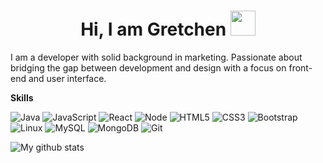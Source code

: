 <h1 align="center"> Hi, I am Gretchen  <img src="https://media.giphy.com/media/hvRJCLFzcasrR4ia7z/giphy.gif" width="40px"></h1>

I am a developer with solid background in marketing. Passionate about bridging the gap between development and design with a focus on front-end and user interface. 



<strong>Skills</strong>

![Java](https://img.shields.io/badge/Java-orange?style=for-the-badge&logo=java&logoColor=white)
![JavaScript](https://img.shields.io/badge/JavaScript-yellow?style=for-the-badge&logo=javascript&logoColor=black)
![React](https://img.shields.io/badge/React-blue?style=for-the-badge&logo=react&logoColor=blue)
![Node](https://img.shields.io/badge/Node-green?style=for-the-badge&logo=node&logoColor=green)
![HTML5](https://img.shields.io/badge/HTML5-red?style=for-the-badge&logo=html5&logoColor=white)
![CSS3](https://img.shields.io/badge/CSS3-blue?style=for-the-badge&logo=css3&logoColor=white)
![Bootstrap](https://img.shields.io/badge/bootstrap-7952B3?style=for-the-badge&logo=bootstrap&logoColor=7952B3)
![Linux](https://img.shields.io/badge/Linux-black?style=for-the-badge&logo=linux&logoColor=yellow)
![MySQL](https://img.shields.io/badge/MySQL-6F8FAF?style=for-the-badge&logo=mysql&logoColor=white)
![MongoDB](https://img.shields.io/badge/MongoDB-47A248?style=for-the-badge&logo=mongoDB&logoColor=black)
![Git](https://img.shields.io/badge/Git-red?style=for-the-badge&logo=git&logoColor=white)



![My github stats](https://github-readme-stats.vercel.app/api?username=Gretchenchen&show_icons=true&count_private=true&hide=stars&bg_color=15,4249a6,b3bce6&title_color=fff&text_color=fff&icon_color=fff)





 
